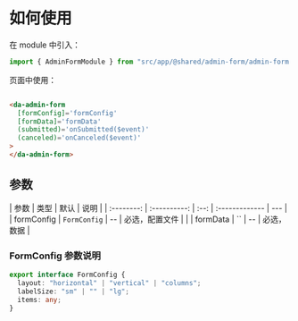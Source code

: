 # 如何使用

在 module 中引入：

```ts
import { AdminFormModule } from "src/app/@shared/admin-form/admin-form.module";
```

页面中使用：

```html

<da-admin-form
  [formConfig]='formConfig'
  [formData]='formData'
  (submitted)='onSubmitted($event)'
  (canceled)='onCanceled($event)'
>
</da-admin-form>
```

## 参数

| 参数 | 类型 | 默认 | 说明 | | :--------: | :----------: | :--: | :------------- | --- | | formConfig | `FormConfig` | -- |
必选，配置文件 | | | formData |      ``      | -- | 必选，数据 |

### FormConfig 参数说明

```ts
export interface FormConfig {
  layout: "horizontal" | "vertical" | "columns";
  labelSize: "sm" | "" | "lg";
  items: any;
}
```
